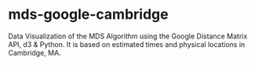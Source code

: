 # mds-google-cambridge
Data Visualization of the MDS Algorithm using the Google Distance Matrix API, d3 &amp; Python. It is based on estimated times and physical locations in Cambridge, MA.

